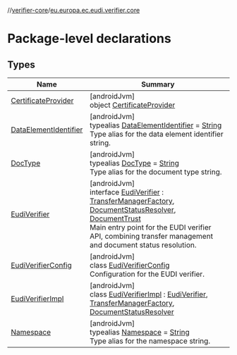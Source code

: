 //[verifier-core](../../index.md)/[eu.europa.ec.eudi.verifier.core](index.md)

# Package-level declarations

## Types

| Name | Summary |
|---|---|
| [CertificateProvider](-certificate-provider/index.md) | [androidJvm]<br>object [CertificateProvider](-certificate-provider/index.md) |
| [DataElementIdentifier](-data-element-identifier/index.md) | [androidJvm]<br>typealias [DataElementIdentifier](-data-element-identifier/index.md) = [String](https://kotlinlang.org/api/latest/jvm/stdlib/kotlin-stdlib/kotlin/-string/index.html)<br>Type alias for the data element identifier string. |
| [DocType](-doc-type/index.md) | [androidJvm]<br>typealias [DocType](-doc-type/index.md) = [String](https://kotlinlang.org/api/latest/jvm/stdlib/kotlin-stdlib/kotlin/-string/index.html)<br>Type alias for the document type string. |
| [EudiVerifier](-eudi-verifier/index.md) | [androidJvm]<br>interface [EudiVerifier](-eudi-verifier/index.md) : [TransferManagerFactory](../eu.europa.ec.eudi.verifier.core.transfer/-transfer-manager-factory/index.md), [DocumentStatusResolver](../eu.europa.ec.eudi.verifier.core.statium/-document-status-resolver/index.md), [DocumentTrust](../eu.europa.ec.eudi.verifier.core.trust/-document-trust/index.md)<br>Main entry point for the EUDI verifier API, combining transfer management and document status resolution. |
| [EudiVerifierConfig](-eudi-verifier-config/index.md) | [androidJvm]<br>class [EudiVerifierConfig](-eudi-verifier-config/index.md)<br>Configuration for the EUDI verifier. |
| [EudiVerifierImpl](-eudi-verifier-impl/index.md) | [androidJvm]<br>class [EudiVerifierImpl](-eudi-verifier-impl/index.md) : [EudiVerifier](-eudi-verifier/index.md), [TransferManagerFactory](../eu.europa.ec.eudi.verifier.core.transfer/-transfer-manager-factory/index.md), [DocumentStatusResolver](../eu.europa.ec.eudi.verifier.core.statium/-document-status-resolver/index.md) |
| [Namespace](-namespace/index.md) | [androidJvm]<br>typealias [Namespace](-namespace/index.md) = [String](https://kotlinlang.org/api/latest/jvm/stdlib/kotlin-stdlib/kotlin/-string/index.html)<br>Type alias for the namespace string. |

